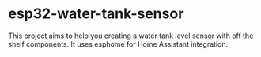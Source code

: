 # esp32-water-tank-sensor
This project aims to help you creating a water tank level sensor with off the shelf components. It uses esphome for Home Assistant integration.
